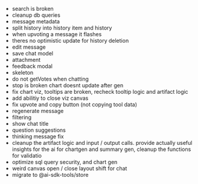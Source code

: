 - search is broken
- cleanup db queries
- message metadata
- split history  into history item and history
- when upvoting a message it flashes
- theres no optimistic update for history deletion
- edit message
- save chat model
- attachment
- feedback modal
- skeleton
- do not getVotes when chatting
- stop is broken
chart doesnt update after gen
- fix chart viz, tooltips are broken, recheck tooltip logic and artifact logic 
- add abilitiy to close viz canvas
- fix upvote and copy button (not copying tool data)
- regenerate message
- filtering 
- show chat title
- question suggestions
- thinking message fix
- cleanup the artifact logic and input / output calls. provide actually useful insights for the ai for chartgen and summary gen, cleanup the functions for validatio
- optimize sql query security, and chart gen
- weird canvas open / close layout shift for chat
- migrate to @ai-sdk-tools/store